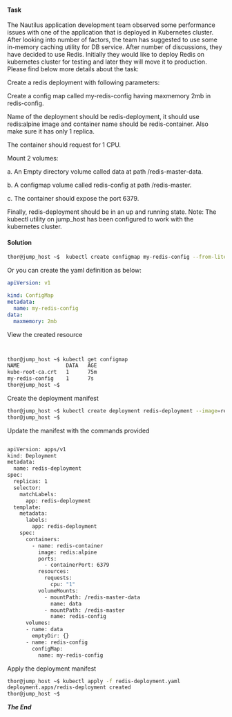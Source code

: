 #### Task

The Nautilus application development team observed some performance issues with one of the application that is deployed in Kubernetes cluster. After looking into number of factors, the team has suggested to use some in-memory caching utility for DB service. After number of discussions, they have decided to use Redis. Initially they would like to deploy Redis on kubernetes cluster for testing and later they will move it to production. Please find below more details about the task:



Create a redis deployment with following parameters:

Create a config map called my-redis-config having maxmemory 2mb in redis-config.

Name of the deployment should be redis-deployment, it should use redis:alpine image and container name should be redis-container. Also make sure it has only 1 replica.

The container should request for 1 CPU.

Mount 2 volumes:

a. An Empty directory volume called data at path /redis-master-data.

b. A configmap volume called redis-config at path /redis-master.

c. The container should expose the port 6379.

Finally, redis-deployment should be in an up and running state.
Note: The kubectl utility on jump_host has been configured to work with the kubernetes cluster.

#### Solution

```bash
thor@jump_host ~$  kubectl create configmap my-redis-config --from-literal=maxmemory=2mb 
```

Or you can create the yaml definition as below:
```yaml
apiVersion: v1

kind: ConfigMap
metadata:
  name: my-redis-config
data:
  maxmemory: 2mb

```

View the created resource

```bash


thor@jump_host ~$ kubectl get configmap
NAME               DATA   AGE
kube-root-ca.crt   1      75m
my-redis-config    1      7s
thor@jump_host ~$ 
```

Create the deployment manifest

```bash
thor@jump_host ~$ kubectl create deployment redis-deployment --image=redis:alpine--replica=1 -o yaml --dry-run=client > redis-deployment.yaml
thor@jump_host ~$ 
```

Update the manifest with the commands provided

```bash

apiVersion: apps/v1
kind: Deployment
metadata:
  name: redis-deployment
spec:
  replicas: 1
  selector:
    matchLabels:
      app: redis-deployment
  template:
    metadata:
      labels:
        app: redis-deployment
    spec:
      containers:
        - name: redis-container
          image: redis:alpine
          ports:
            - containerPort: 6379
          resources:
            requests:
              cpu: "1"
          volumeMounts:
            - mountPath: /redis-master-data
              name: data
            - mountPath: /redis-master
              name: redis-config
      volumes:
      - name: data
        emptyDir: {}
      - name: redis-config
        configMap:
          name: my-redis-config
```

Apply the deployment manifest

```bash
thor@jump_host ~$ kubectl apply -f redis-deployment.yaml 
deployment.apps/redis-deployment created
thor@jump_host ~$ 
```

***The End***





